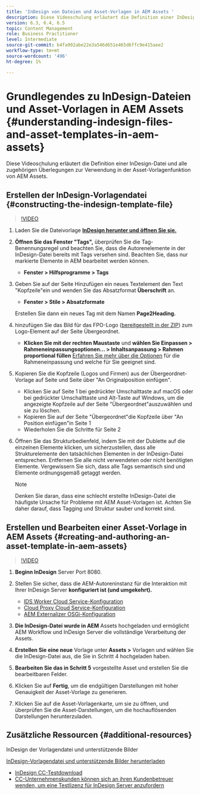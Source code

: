 ```yaml
---
title: 'InDesign von Dateien und Asset-Vorlagen in AEM Assets '
description: Diese Videoschulung erläutert die Definition einer InDesign-Datei und alle zugehörigen Überlegungen zur Verwendung in der Asset-Vorlagenfunktion von AEM Assets.
version: 6.3, 6.4, 6.5
topic: Content Management
role: Business Practitioner
level: Intermediate
source-git-commit: b4fa992abe22e3a546d651e465d6ffc9e415aee2
workflow-type: tm+mt
source-wordcount: '496'
ht-degree: 1%

---
```



# Grundlegendes zu InDesign-Dateien und Asset-Vorlagen in AEM Assets {#understanding-indesign-files-and-asset-templates-in-aem-assets}

Diese Videoschulung erläutert die Definition einer InDesign-Datei und alle zugehörigen Überlegungen zur Verwendung in der Asset-Vorlagenfunktion von AEM Assets.

## Erstellen der InDesign-Vorlagendatei {#constructing-the-indesign-template-file}

>[!VIDEO](https://video.tv.adobe.com/v/19293/?quality=9&learn=on)

1. Laden Sie die Dateivorlage [**InDesign herunter und öffnen Sie sie.**](assets/asset-templates-tutorial-video--supporting-files.zip)
2. **Öffnen Sie das Fenster &quot;Tags&quot;,** überprüfen Sie die Tag-Benennungsregel und beachten Sie, dass die Autorenelemente in der InDesign-Datei bereits mit Tags versehen sind. Beachten Sie, dass nur markierte Elemente in AEM bearbeitet werden können.

   * **Fenster > Hilfsprogramme > Tags**

3. Geben Sie auf der Seite Hinzufügen ein neues Textelement den Text &quot;Kopfzeile&quot;ein und wenden Sie das Absatzformat **Überschrift** an.

   * **Fenster > Stile > Absatzformate**

   Erstellen Sie dann ein neues Tag mit dem Namen **Page2Heading.**

4. hinzufügen Sie das Bild für das FPO-Logo ([bereitgestellt in der ZIP](assets/asset-templates-tutorial-video--supporting-files.zip)) zum Logo-Element auf der Seite Übergeordnet.

   * **Klicken Sie mit der rechten Maustaste** und **wählen Sie Einpassen > Rahmeneinpassungsoptionen... > Inhaltsanpassung > Rahmen proportional füllen**
   [Erfahren Sie mehr über die Optionen](https://helpx.adobe.com/indesign/using/frames-objects.html#fitting_objects_to_frames) für die Rahmeneinpassung und welche für Sie geeignet sind.

5. Kopieren Sie die Kopfzeile (Logos und Firmen) aus der Übergeordnet-Vorlage auf Seite und Seite über &quot;An Originalposition einfügen&quot;.

   * Klicken Sie auf Seite 1 bei gedrückter Umschalttaste auf macOS oder bei gedrückter Umschalttaste und Alt-Taste auf Windows, um die angezeigte Kopfzeile auf der Seite &quot;Übergeordnet&quot;auszuwählen und sie zu löschen.
   * Kopieren Sie auf der Seite &quot;Übergeordnet&quot;die Kopfzeile über &quot;An Position einfügen&quot;in Seite 1
   * Wiederholen Sie die Schritte für Seite 2

6. Öffnen Sie das Strukturbedienfeld, indem Sie mit der Dublette auf die einzelnen Elemente klicken, um sicherzustellen, dass alle Strukturelemente den tatsächlichen Elementen in der InDesign-Datei entsprechen. Entfernen Sie alle nicht verwendeten oder nicht benötigten Elemente. Vergewissern Sie sich, dass alle Tags semantisch sind und Elemente ordnungsgemäß getaggt werden.

   >[!NOTE]
   >
   >Denken Sie daran, dass eine schlecht erstellte InDesign-Datei die häufigste Ursache für Probleme mit AEM Asset-Vorlagen ist. Achten Sie daher darauf, dass Tagging und Struktur sauber und korrekt sind.

## Erstellen und Bearbeiten einer Asset-Vorlage in AEM Assets {#creating-and-authoring-an-asset-template-in-aem-assets}

>[!VIDEO](https://video.tv.adobe.com/v/19294/?quality=9&learn=on)

1. **Beginn InDesign** Server Port 8080.
2. Stellen Sie sicher, dass die AEM-Autoreninstanz für die Interaktion mit Ihrer InDesign Server **konfiguriert ist (und umgekehrt).**

   * [IDS Worker Cloud Service-Konfiguration](http://localhost:4502/etc/cloudservices/proxy/ids.html)
   * [Cloud Proxy Cloud Service-Konfiguration](http://localhost:4502/etc/cloudservices/proxy.html)
   * [AEM Externalizer OSGi-Konfiguration](http://localhost:4502/system/console/configMgr)

3. **Die InDesign-Datei wurde in AEM** Assets hochgeladen und ermöglicht AEM Workflow und InDesign Server die vollständige Verarbeitung der Assets.
4. **Erstellen Sie eine neue** Vorlage unter  **Assets >** Vorlagen und wählen Sie die InDesign-Datei aus, die Sie in Schritt 4 hochgeladen haben.
5. **Bearbeiten Sie das in Schritt 5** vorgestellte Asset und erstellen Sie die bearbeitbaren Felder.
6. Klicken Sie auf **Fertig**, um die endgültigen Darstellungen mit hoher Genauigkeit der Asset-Vorlage zu generieren.
7. Klicken Sie auf die Asset-Vorlagenkarte, um sie zu öffnen, und überprüfen Sie die Asset-Darstellungen, um die hochauflösenden Darstellungen herunterzuladen.

## Zusätzliche Ressourcen {#additional-resources}

InDesign der Vorlagendatei und unterstützende Bilder

[InDesign-Vorlagendatei und unterstützende Bilder herunterladen](assets/asset-templates-tutorial-video--supporting-files-1.zip)

* [InDesign CC-Testdownload](https://creative.adobe.com/products/download/indesign)
* [CC-Unternehmenskunden können sich an ihren Kundenbetreuer wenden, um eine Testlizenz für InDesign Server anzufordern](https://www.adobe.com/products/indesignserver/faq.html)
